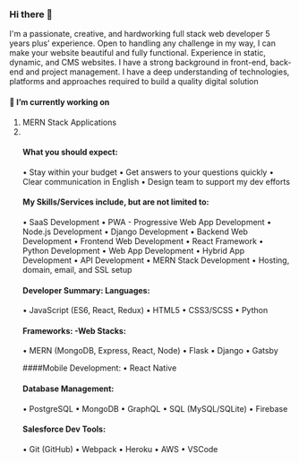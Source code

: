 ### Hi there 👋

I'm a passionate, creative, and hardworking full stack web developer 5 years plus’ experience. Open to handling any challenge in my way, I can make your website beautiful and fully functional. Experience in static, dynamic, and CMS websites. I have a strong background in front-end, back-end and project management. I have a deep understanding of technologies, platforms and approaches required to build a quality digital solution

#### 🔭 I’m currently working on
  <ol>
  <li>MERN Stack Applications</li>
  <li></li>



#### What you should expect:
• Stay within your budget
• Get answers to your questions quickly
• Clear communication in English
• Design team to support my dev efforts

#### My Skills/Services include, but are not limited to:
• SaaS Development
• PWA - Progressive Web App Development
• Node.js Development
• Django Development
• Backend Web Development
• Frontend Web Development
• React Framework
• Python Development
• Web App Development
• Hybrid App Development
• API Development
• MERN Stack Development
• Hosting, domain, email, and SSL setup

#### Developer Summary: Languages:
• JavaScript (ES6, React, Redux)
• HTML5
• CSS3/SCSS
• Python

#### Frameworks: -Web Stacks:
• MERN (MongoDB, Express, React, Node)
• Flask
• Django
• Gatsby

####Mobile Development:
• React Native

#### Database Management:
• PostgreSQL
• MongoDB
• GraphQL
• SQL (MySQL/SQLite)
• Firebase

#### Salesforce Dev Tools:
• Git (GitHub)
• Webpack
• Heroku
• AWS
• VSCode
<!--
**ridarafisyed/ridarafisyed** is a ✨ _special_ ✨ repository because its `README.md` (this file) appears on your GitHub profile.

Here are some ideas to get you started:

- 🔭 I’m currently working on ...
- 🌱 I’m currently learning ...
- 👯 I’m looking to collaborate on ...
- 🤔 I’m looking for help with ...
- 💬 Ask me about ...
- 📫 How to reach me: ...
- 😄 Pronouns: ...
- ⚡ Fun fact: ...
-->

